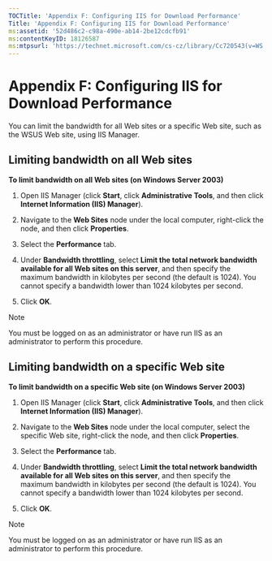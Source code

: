 ```yaml
---
TOCTitle: 'Appendix F: Configuring IIS for Download Performance'
Title: 'Appendix F: Configuring IIS for Download Performance'
ms:assetid: '52d486c2-c98a-490e-ab14-2be12cdcfb91'
ms:contentKeyID: 18126587
ms:mtpsurl: 'https://technet.microsoft.com/cs-cz/library/Cc720543(v=WS.10)'
---
```


Appendix F: Configuring IIS for Download Performance
====================================================

You can limit the bandwidth for all Web sites or a specific Web site, such as the WSUS Web site, using IIS Manager.

Limiting bandwidth on all Web sites
-----------------------------------

**To limit bandwidth on all Web sites (on Windows Server 2003)**
1.  Open IIS Manager (click **Start**, click **Administrative Tools**, and then click **Internet Information (IIS) Manager**).

2.  Navigate to the **Web Sites** node under the local computer, right-click the node, and then click **Properties**.

3.  Select the **Performance** tab.

4.  Under **Bandwidth throttling**, select **Limit the total network bandwidth available for all Web sites on this server**, and then specify the maximum bandwidth in kilobytes per second (the default is 1024). You cannot specify a bandwidth lower than 1024 kilobytes per second.

5.  Click **OK**.


> [!NOTE]  
> You must be logged on as an administrator or have run IIS as an administrator to perform this procedure.



Limiting bandwidth on a specific Web site
-----------------------------------------

**To limit bandwidth on a specific Web site (on Windows Server 2003)**
1.  Open IIS Manager (click **Start**, click **Administrative Tools**, and then click **Internet Information (IIS) Manager**).

2.  Navigate to the **Web Sites** node under the local computer, select the specific Web site, right-click the node, and then click **Properties**.

3.  Select the **Performance** tab.

4.  Under **Bandwidth throttling**, select **Limit the total network bandwidth available for all Web sites on this server**, and then specify the maximum bandwidth in kilobytes per second (the default is 1024). You cannot specify a bandwidth lower than 1024 kilobytes per second.

5.  Click **OK**.


> [!NOTE]  
> You must be logged on as an administrator or have run IIS as an administrator to perform this procedure.
